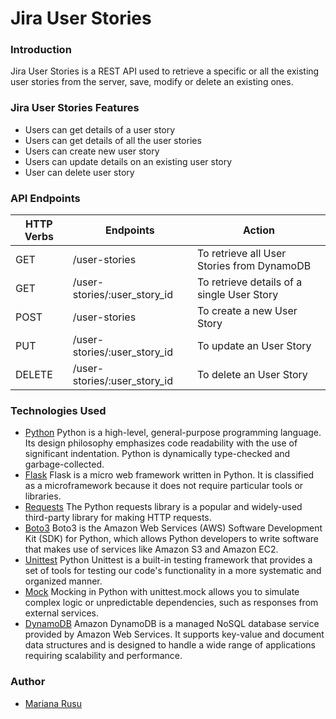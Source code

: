 # Jira User Stories
### Introduction
Jira User Stories is a REST API used to retrieve a specific or all the existing user stories from the server, save, modify or delete an existing ones.
### Jira User Stories Features
* Users can get details of a user story
* Users can get details of all the user stories
* Users can create new user story
* Users can update details on an existing user story
* User can delete user story

### API Endpoints
| HTTP Verbs | Endpoints                    | Action                                     |
|------------|------------------------------|--------------------------------------------|
| GET        | /user-stories                | To retrieve all User Stories from DynamoDB |
| GET        | /user-stories/:user_story_id | To retrieve details of a single User Story |
| POST       | /user-stories                | To create a new User Story                 |
| PUT        | /user-stories/:user_story_id | To update an User Story                    |
| DELETE     | /user-stories/:user_story_id | To delete an User Story                    |
### Technologies Used
* [Python](https://www.python.org/) Python is a high-level, general-purpose programming language. Its design philosophy emphasizes code readability with the use of significant indentation. Python is dynamically type-checked and garbage-collected. 
* [Flask](https://flask.palletsprojects.com/en/stable/) Flask is a micro web framework written in Python. It is classified as a microframework because it does not require particular tools or libraries.
* [Requests](https://pypi.org/project/requests/) The Python requests library is a popular and widely-used third-party library for making HTTP requests. 
* [Boto3](https://boto3.amazonaws.com/v1/documentation/api/latest/index.html) Boto3 is the Amazon Web Services (AWS) Software Development Kit (SDK) for Python, which allows Python developers to write software that makes use of services like Amazon S3 and Amazon EC2.
* [Unittest](https://docs.python.org/3/library/unittest.html) Python Unittest is a built-in testing framework that provides a set of tools for testing our code's functionality in a more systematic and organized manner.
* [Mock](https://docs.python.org/3/library/unittest.mock-examples.html) Mocking in Python with unittest.mock allows you to simulate complex logic or unpredictable dependencies, such as responses from external services. 
* [DynamoDB](https://docs.aws.amazon.com/amazondynamodb/latest/developerguide/GettingStartedDynamoDB.html) Amazon DynamoDB is a managed NoSQL database service provided by Amazon Web Services. It supports key-value and document data structures and is designed to handle a wide range of applications requiring scalability and performance.
### Author
* [Mariana Rusu](https://github.com/mariana-rusu)
